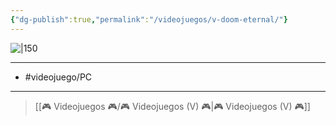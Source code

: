 ```yaml
---
{"dg-publish":true,"permalink":"/videojuegos/v-doom-eternal/"}
---
```



![|150](https://images.igdb.com/igdb/image/upload/t_cover_big/co3p5n.jpg)

---

- #videojuego/PC  
---

> [[🎮 Videojuegos 🎮/🎮 Videojuegos (V) 🎮\|🎮 Videojuegos (V) 🎮]]